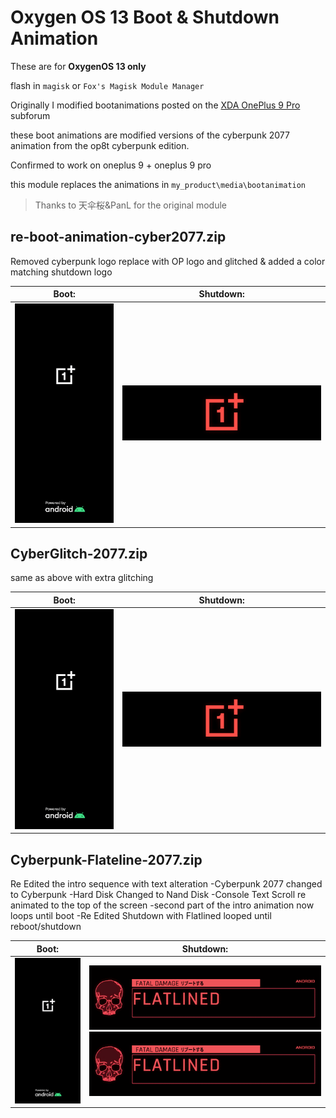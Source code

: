 # Oxygen OS 13 Boot & Shutdown Animation

These are for **OxygenOS 13 only**

flash in `magisk` or `Fox's Magisk Module Manager`

Originally I modified bootanimations posted on the [XDA OnePlus 9 Pro](https://forum.xda-developers.com/t/customs-boot-animation-oos-12-1-oos-13.4523265/) subforum

these boot animations are modified versions of the cyberpunk 2077 animation from the op8t cyberpunk edition.

Confirmed to work on oneplus 9 + oneplus 9 pro

this module replaces the animations in `my_product\media\bootanimation`

> Thanks to 天伞桜&PanL for the original module


## re-boot-animation-cyber2077.zip

Removed cyberpunk logo replace with OP logo and glitched & added a color matching shutdown logo


| Boot: | Shutdown: |
|:---------------------------------------:|:---------------------------------------------:|
|![bootani](<re-boot-animation-cyber2077.gif>) | ![shutani](<re-boot-animation-cyber2077-SD.gif>) |


## CyberGlitch-2077.zip
same as above with extra glitching

| Boot: | Shutdown: |
|:---------------------------------------:|:---------------------------------------------:|
![bootani](<CyberGlitch-2077.gif>) | ![shutani](<CyberGlitch-2077-SD.gif>) |

## Cyberpunk-Flateline-2077.zip
Re Edited the intro sequence with text alteration
 -Cyberpunk 2077 changed to Cyberpunk
 -Hard Disk Changed to Nand Disk
 -Console Text Scroll re animated to the top of the screen
 -second part of the intro animation now loops until boot
 -Re Edited Shutdown with Flatlined looped until reboot/shutdown


| Boot: | Shutdown: |
|:---------------------------------------:|:---------------------------------------------:|
![bootani](<Cyberpunk-Flatline-2077.gif>) | ![shutani](<Cyberpunk-Flatline-2077-SD.gif>)![shutani](<Cyberpunk-Flatline-2077-SD2.gif>) |